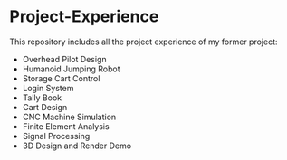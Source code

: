 # Project-Experience
This repository includes all the project experience of my former project:
- Overhead Pilot Design
- Humanoid Jumping Robot
- Storage Cart Control
- Login System
- Tally Book
- Cart Design
- CNC Machine Simulation
- Finite Element Analysis
- Signal Processing
- 3D Design and Render Demo
